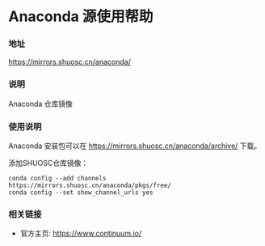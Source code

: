 # Anaconda 源使用帮助

###  地址

https://mirrors.shuosc.cn/anaconda/

### 说明 

Anaconda 仓库镜像

###  使用说明 

Anaconda 安装包可以在 https://mirrors.shuosc.cn/anaconda/archive/ 下载。

添加SHUOSC仓库镜像：

    conda config --add channels https://mirrors.shuosc.cn/anaconda/pkgs/free/
    conda config --set show_channel_urls yes

###  相关链接 

  * 官方主页: https://www.continuum.io/

